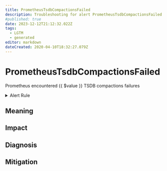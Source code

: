 ```yaml
---
title: PrometheusTsdbCompactionsFailed
description: Troubleshooting for alert PrometheusTsdbCompactionsFailed
#published: true
date: 2023-12-12T21:12:32.022Z
tags: 
  - LGTM
  - generated
editor: markdown
dateCreated: 2020-04-10T18:32:27.079Z
---
```


# PrometheusTsdbCompactionsFailed

Prometheus encountered {{ $value }} TSDB compactions failures

<details>
  <summary>Alert Rule</summary>

{{% rule "prometheus-self-monitoring/prometheus-self-monitoring-internal.yml" "PrometheusTsdbCompactionsFailed" %}}

{{% comment %}}

```yaml
alert: PrometheusTsdbCompactionsFailed
expr: increase(prometheus_tsdb_compactions_failed_total[1m]) > 0
for: 0m
labels:
    severity: critical
annotations:
    summary: Prometheus TSDB compactions failed (instance {{ $labels.instance }})
    description: |-
        Prometheus encountered {{ $value }} TSDB compactions failures
          VALUE = {{ $value }}
          LABELS = {{ $labels }}
    runbook: https://github.com/srerun/prometheus-alerts/blob/main/content/runbooks/prometheus-self-monitoring-internal/PrometheusTsdbCompactionsFailed.md

```

{{% /comment %}}

</details>


## Meaning
[//]: # "Short paragraph that explains what the alert means"


## Impact
[//]: # "What could / will happen if the alert is not addressed"



## Diagnosis
[//]: # "Steps to take to identify the cause of the problem"



## Mitigation
[//]: # "The steps necessary to resolve the alert"

